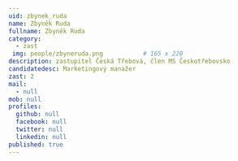 ```yaml
---
uid: zbynek_ruda
name: Zbyněk Ruda
fullname: Zbyněk Ruda
category:
  - zast
 img: people/zbyneruda.png           # 165 x 220
description: zastupitel Česká Třebová, člen MS Českotřebovsko
candidatedesc: Marketingový manažer
zast: 2
mail:
  - null
mob: null
profiles:
  github: null
  facebook: null
  twitter: null
  linkedin: null
published: true
---
```

